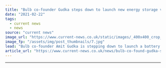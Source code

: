 ```yaml
---
title: "Bulb co-founder Gudka steps down to launch new energy storage venture Virmati Energy"
date: "2021-02-22"
tags: 
  - current news
  - news
source: "current news"
image_url: "https://www.current-news.co.uk/static/images/_400x400_crop_center-center/Hayden-and-Amit-co-founders-of-Bulb-Credit-Bulb.jpg"
image_fp: "/assets/img/post_thumbnails/7.jpg"
lead: "​Bulb co-founder Amit Gudka is stepping down to launch a battery energy storage company, dubbed Virmati Energy."
article_url: "https://www.current-news.co.uk/news/bulb-co-found-gudka-steps-down-to-launch-new-energy-storage-venture-virmati-energy?utm_source=rss-feeds&utm_medium=rss&utm_campaign=rss"
---
```


---
